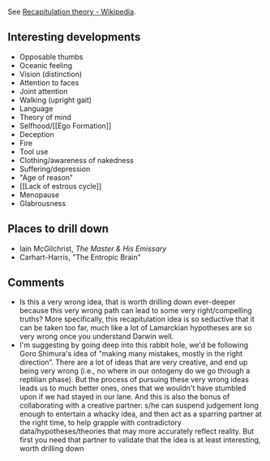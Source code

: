 See [Recapitulation theory - Wikipedia](https://en.wikipedia.org/wiki/Recapitulation_theory).

## Interesting developments

- Opposable thumbs
- Oceanic feeling
- Vision (distinction)
- Attention to faces
- Joint attention
- Walking (upright gait)
- Language
- Theory of mind
- Selfhood/[[Ego Formation]]
- Deception
- Fire
- Tool use
- Clothing/awareness of nakedness
- Suffering/depression
- "Age of reason"
- [[Lack of estrous cycle]]
- Menopause
- Glabrousness

## Places to drill down

- Iain McGilchrist, _The Master & His Emissary_
- Carhart-Harris, "The Entropic Brain"

## Comments

- Is this a very wrong idea, that is worth drilling down ever-deeper because this very wrong path can lead to some very right/compelling truths? More specifically, this recapitulation idea is so seductive that it can be taken too far, much like a lot of Lamarckian hypotheses are so very wrong once you understand Darwin well. 
- I'm suggesting by going deep into this rabbit hole, we'd be following Goro Shimura's idea of "making many mistakes, mostly in the right direction”. There are a lot of ideas that are very creative, and end up being very wrong (i.e., no where in our ontogeny do we go through a reptilian phase). But the process of pursuing these very wrong ideas leads us to much better ones, ones that we wouldn't have stumbled upon if we had stayed in our lane. And this is also the bonus of collaborating with a creative partner: s/he can suspend judgement long enough to entertain a whacky idea, and then act as a sparring partner at the right time, to help grapple with contradictory data/hypotheses/theories that may more accurately reflect reality. But first you need that partner to validate that the idea is at least interesting, worth drilling down 
